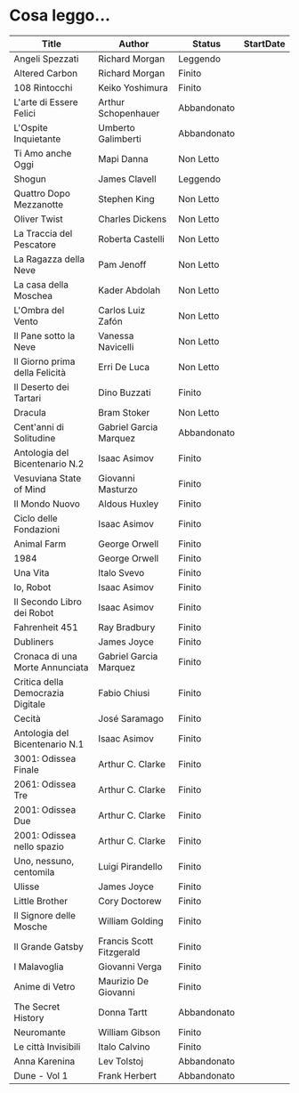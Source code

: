 # Cosa leggo...

| Title | Author | Status | StartDate | 
| --- | --- | --- | --- | 
| Angeli Spezzati | Richard Morgan | Leggendo |  | 
| Altered Carbon | Richard Morgan | Finito |  | 
| 108 Rintocchi | Keiko Yoshimura | Finito |  | 
| L'arte di Essere Felici | Arthur Schopenhauer | Abbandonato |  | 
| L'Ospite Inquietante | Umberto Galimberti | Abbandonato |  | 
| Ti Amo anche Oggi | Mapi Danna | Non Letto |  | 
| Shogun | James Clavell | Leggendo |  | 
| Quattro Dopo Mezzanotte | Stephen King | Non Letto |  | 
| Oliver Twist | Charles Dickens | Non Letto |  | 
| La Traccia del Pescatore | Roberta Castelli | Non Letto |  | 
| La Ragazza della Neve | Pam Jenoff | Non Letto |  | 
| La casa della Moschea | Kader Abdolah | Non Letto |  | 
| L'Ombra del Vento | Carlos Luiz Zafón | Non Letto |  | 
| Il Pane sotto la Neve | Vanessa Navicelli | Non Letto |  | 
| Il Giorno prima della Felicità | Erri De Luca | Non Letto |  | 
| Il Deserto dei Tartari | Dino Buzzati | Finito |  | 
| Dracula | Bram Stoker | Non Letto |  | 
| Cent'anni di Solitudine | Gabriel Garcia Marquez | Abbandonato |  | 
| Antologia del Bicentenario N.2 | Isaac Asimov | Finito |  | 
| Vesuviana State of Mind | Giovanni Masturzo | Finito |  | 
| Il Mondo Nuovo | Aldous Huxley | Finito |  | 
| Ciclo delle Fondazioni | Isaac Asimov | Finito |  | 
| Animal Farm | George Orwell | Finito |  | 
| 1984 | George Orwell | Finito |  | 
| Una Vita | Italo Svevo | Finito |  | 
| Io, Robot | Isaac Asimov | Finito |  | 
| Il Secondo Libro dei Robot | Isaac Asimov | Finito |  | 
| Fahrenheit 451 | Ray Bradbury | Finito |  | 
| Dubliners | James Joyce | Finito |  | 
| Cronaca di una Morte Annunciata | Gabriel Garcia Marquez | Finito |  | 
| Critica della Democrazia Digitale | Fabio Chiusi | Finito |  | 
| Cecità | José Saramago | Finito |  | 
| Antologia del Bicentenario N.1 | Isaac Asimov | Finito |  | 
| 3001: Odissea Finale | Arthur C. Clarke | Finito |  | 
| 2061: Odissea Tre | Arthur C. Clarke | Finito |  | 
| 2001: Odissea Due | Arthur C. Clarke | Finito |  | 
|  2001: Odissea nello spazio | Arthur C. Clarke | Finito |  | 
| Uno, nessuno, centomila | Luigi Pirandello | Finito |  | 
| Ulisse | James Joyce | Finito |  | 
| Little Brother | Cory Doctorew | Finito |  | 
| Il Signore delle Mosche | William Golding | Finito |  | 
| Il Grande Gatsby | Francis Scott Fitzgerald | Finito |  | 
| I Malavoglia | Giovanni Verga | Finito |  | 
| Anime di Vetro | Maurizio De Giovanni | Finito |  | 
| The Secret History | Donna Tartt | Abbandonato |  | 
| Neuromante | William Gibson | Finito |  | 
| Le città Invisibili | Italo Calvino | Finito |  | 
| Anna Karenina | Lev Tolstoj | Abbandonato |  | 
| Dune - Vol 1 | Frank Herbert | Abbandonato |  | 
